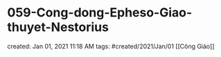 ---
---

# 059-Cong-dong-Epheso-Giao-thuyet-Nestorius

created: Jan 01, 2021 11:18 AM
tags: #created/2021/Jan/01
[[Công Giáo]]